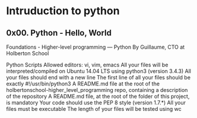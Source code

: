# Intruduction to python
## 0x00. Python - Hello, World
 Foundations - Higher-level programming ― Python
 By Guillaume, CTO at Holberton School

Python Scripts
Allowed editors: vi, vim, emacs
All your files will be interpreted/compiled on Ubuntu 14.04 LTS using python3 (version 3.4.3)
All your files should end with a new line
The first line of all your files should be exactly #!/usr/bin/python3
A README.md file at the root of the holbertonschool-higher_level_programming repo, containing a description of the repository
A README.md file, at the root of the folder of this project, is mandatory
Your code should use the PEP 8 style (version 1.7.*)
All your files must be executable
The length of your files will be tested using wc
